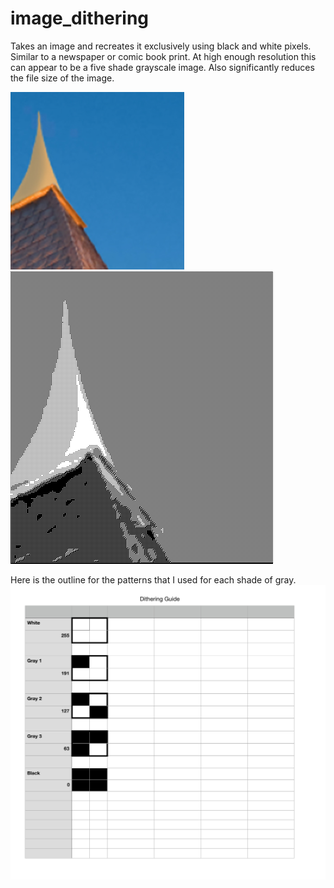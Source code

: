 # image_dithering
Takes an image and recreates it exclusively using black and white pixels.
Similar to a newspaper or comic book print.
At high enough resolution this can appear to be a five shade grayscale image. 
Also significantly reduces the file size of the image.

![Before Image](https://github.com/eebmagic/image_dithering/blob/master/example_images/testImage.png "Before")
![After Image](https://github.com/eebmagic/image_dithering/blob/master/example_images/dithered.png "After")

Here is the outline for the patterns that I used for each shade of gray.
![Scale](https://github.com/eebmagic/image_dithering/blob/master/example_images/scale_guide.png "Scale")
